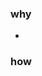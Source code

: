 ### why
- <!-- Explain the reason for this change -->

### how
<!-- An agent will fill this out -->
